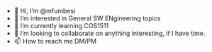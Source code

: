 - 👋 Hi, I’m @mfumbesi
- 👀 I’m interested in General SW ENgineering topics
- 🌱 I’m currently learning COS1511
- 💞️ I’m looking to collaborate on anything interesting, if I have time.
- 📫 How to reach me DM/PM

<!---
mfumbesi/mfumbesi is a ✨ special ✨ repository because its `README.md` (this file) appears on your GitHub profile.
You can click the Preview link to take a look at your changes.
--->
